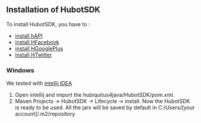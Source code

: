 ## Installation of HubotSDK

To install HubotSDK, you have to :
* [install hAPI](https://github.com/hubiquitus/hubiquitus4java/blob/master/doc/hAPI/installation_hapi.md)
* [install HFacebook](https://github.com/hubiquitus/hubiquitus4java/blob/master/doc/installation_HFacebook.md)
* [install HGooglePlus](https://github.com/hubiquitus/hubiquitus4java/blob/master/doc/installation_HGooglePlus.md)
* [install HTwitter](https://github.com/hubiquitus/hubiquitus4java/blob/master/doc/installation_HTwitter.md)

### Windows

We tested with [intellij IDEA](http://www.jetbrains.com/idea/)

 1. Open intellij and import the hubiquitus4java/HubotSDK/pom.xml.
 2. Maven Projects -> HubotSDK -> Lifecycle -> install.
Now the HubotSDK is ready to be used. All the jars will be saved by default in C:/Users/[your account]/.m2/repository
